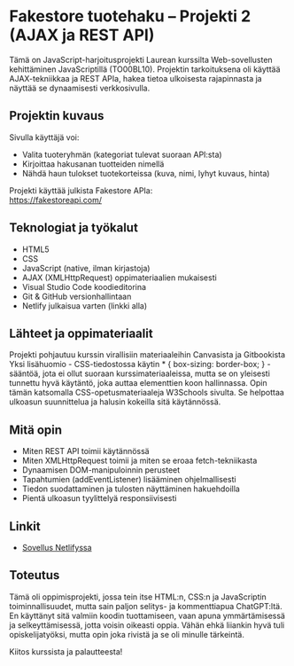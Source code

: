# Fakestore tuotehaku – Projekti 2 (AJAX ja REST API)

Tämä on JavaScript-harjoitusprojekti Laurean kurssilta Web-sovellusten kehittäminen JavaScriptillä (TO00BL10). Projektin tarkoituksena oli käyttää AJAX-tekniikkaa ja REST APIa, hakea tietoa ulkoisesta rajapinnasta ja näyttää se dynaamisesti verkkosivulla.

## Projektin kuvaus

Sivulla käyttäjä voi:
- Valita tuoteryhmän (kategoriat tulevat suoraan API:sta)
- Kirjoittaa hakusanan tuotteiden nimellä
- Nähdä haun tulokset tuotekorteissa (kuva, nimi, lyhyt kuvaus, hinta)

Projekti käyttää julkista Fakestore APIa:  
https://fakestoreapi.com/

## Teknologiat ja työkalut

- HTML5
- CSS
- JavaScript (native, ilman kirjastoja)
- AJAX (XMLHttpRequest) oppimateriaalien mukaisesti
- Visual Studio Code koodieditorina
- Git & GitHub versionhallintaan
- Netlify julkaisua varten (linkki alla)

## Lähteet ja oppimateriaalit

Projekti pohjautuu kurssin virallisiin materiaaleihin Canvasista ja Gitbookista
Yksi lisähuomio - CSS-tiedostossa käytin * { box-sizing: border-box; } -sääntöä, jota ei ollut suoraan kurssimateriaaleissa, mutta se on yleisesti tunnettu hyvä käytäntö, joka auttaa elementtien koon hallinnassa. Opin tämän katsomalla CSS-opetusmateriaaleja W3Schools sivulta. Se helpottaa ulkoasun suunnittelua ja halusin kokeilla sitä käytännössä.

## Mitä opin

- Miten REST API toimii käytännössä
- Miten XMLHttpRequest toimii ja miten se eroaa fetch-tekniikasta
- Dynaamisen DOM-manipuloinnin perusteet
- Tapahtumien (addEventListener) lisääminen ohjelmallisesti
- Tiedon suodattaminen ja tulosten näyttäminen hakuehdoilla
- Pientä ulkoasun tyylittelyä responsiivisesti

## Linkit

- [Sovellus Netlifyssa](https://)

## Toteutus

Tämä oli oppimisprojekti, jossa tein itse HTML:n, CSS:n ja JavaScriptin toiminnallisuudet, mutta sain paljon selitys- ja kommenttiapua ChatGPT:ltä. En käyttänyt sitä valmiin koodin tuottamiseen, vaan apuna ymmärtämisessä ja selkeyttämisessä, jotta voisin oikeasti oppia. Vähän ehkä liiankin hyvä tuli opiskelijatyöksi, mutta opin joka rivistä ja se oli minulle tärkeintä.

Kiitos kurssista ja palautteesta!
